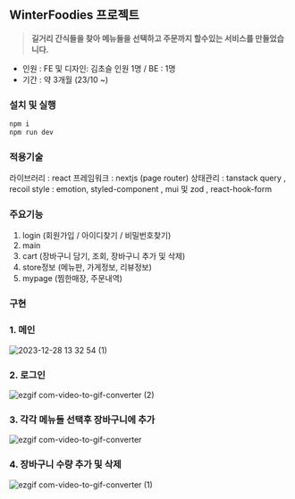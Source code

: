 ## WinterFoodies 프로젝트
> **길거리 간식들을 찾아 메뉴들을 선택하고 주문까지 할수있는 서비스를 만들었습니다.**
- 인원 : FE 및 디자인: 김초슬 인원 1명 / BE : 1명
- 기간 : 약 3개월 (23/10 ~)

### 설치 및 실행

```js
npm i 
npm run dev
```

### 적용기술
라이브러리 : react
프레임워크 : nextjs (page router)
상태관리 : tanstack query , recoil
style : emotion, styled-component , mui
및 zod , react-hook-form 

### 주요기능
1. login (회원가입 / 아이디찾기 / 비밀번호찾기)
2. main
3. cart (장바구니 담기, 조회, 장바구니 추가 및 삭제)
4. store정보 (메뉴판, 가게정보, 리뷰정보)
5. mypage (찜한매장, 주문내역)



### 구현  

### 1. 메인

![2023-12-28 13 32 54 (1)](https://github.com/chosule/winter_foodies/assets/89799325/660aea64-aed2-4325-814f-0b1c8aba1324)

### 2. 로그인
![ezgif com-video-to-gif-converter (2)](https://github.com/chosule/winter_foodies/assets/89799325/91482b54-4ed6-4423-8d53-3263f79982f2)


### 3. 각각 메뉴들 선택후 장바구니에 추가
![ezgif com-video-to-gif-converter](https://github.com/chosule/winter_foodies/assets/89799325/27397302-b780-46ec-b28f-0b032aa81730)


### 4. 장바구니 수량 추가 및 삭제
![ezgif com-video-to-gif-converter (1)](https://github.com/chosule/winter_foodies/assets/89799325/f8904438-a3cc-4b90-9beb-58d02150e173)


